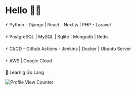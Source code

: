 # Hello  👋🏻

⚡️ Python - Django | React - Next.js | PHP - Laravel

⚡️ PostgreSQL | MySQL | Sqlite | Mongodb | Redis

⚡️ CI/CD - Github Actions - Jenkins | Docker | Ubuntu Server

⚡️ AWS | Google Cloud

🧠  Learnig Go Lang

![Profile View Counter](https://komarev.com/ghpvc/?username=dlintin)
